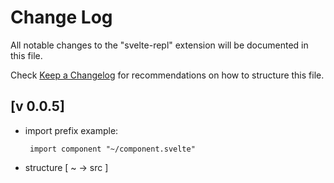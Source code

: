 # Change Log

All notable changes to the "svelte-repl" extension will be documented in this file.

Check [Keep a Changelog](http://keepachangelog.com/) for recommendations on how to structure this file.

## [v 0.0.5]

- import prefix  example:
   ```
    import component "~/component.svelte"
   ```
- structure  [ ~ -> src ]